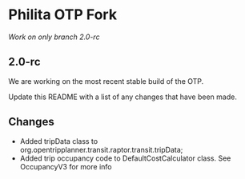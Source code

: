 # Philita OTP Fork 
_Work on only branch 2.0-rc_

## 2.0-rc
We are working on the most recent stable build of the OTP. 

Update this README with a list of any changes that have been made. 

## Changes
- Added tripData class to org.opentripplanner.transit.raptor.transit.tripData;
- Added trip occupancy code to DefaultCostCalculator class. See OccupancyV3 for more info